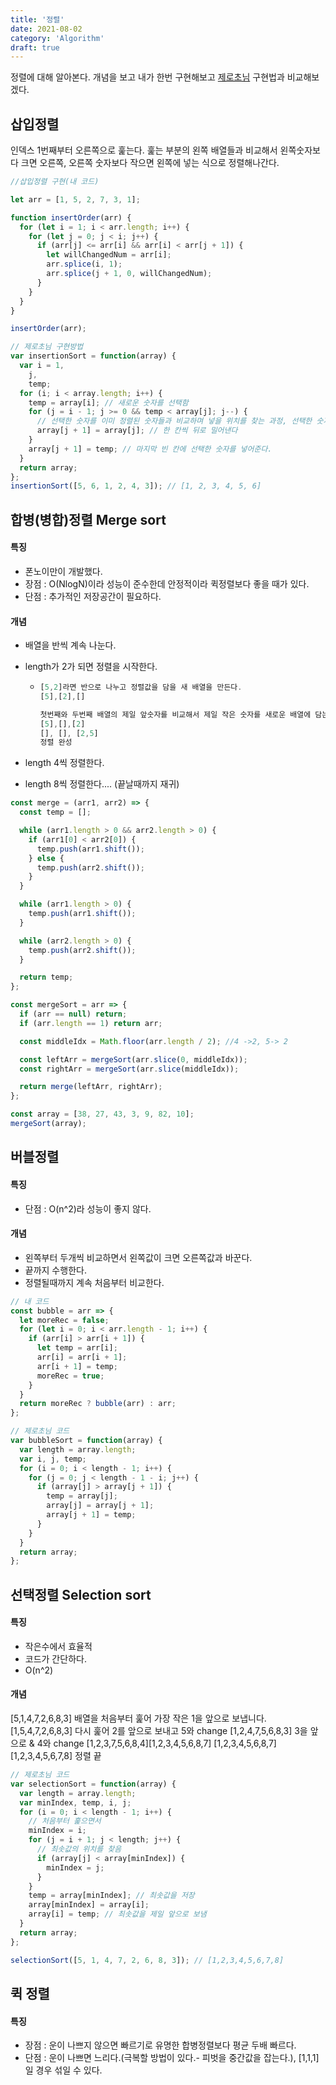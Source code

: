 ```yaml
---
title: '정렬'
date: 2021-08-02
category: 'Algorithm'
draft: true
---
```


정렬에 대해 알아본다.
개념을 보고 내가 한번 구현해보고 [제로초님](https://www.zerocho.com/category/Algorithm?page=3) 구현법과 비교해보겠다.

## 삽입정렬

인덱스 1번째부터 오른쪽으로 훑는다.
훑는 부분의 왼쪽 배열들과 비교해서 왼쪽숫자보다 크면 오른쪽, 오른쪽 숫자보다 작으면 왼쪽에 넣는 식으로 정렬해나간다.

```js
//삽입정렬 구현(내 코드)

let arr = [1, 5, 2, 7, 3, 1];

function insertOrder(arr) {
  for (let i = 1; i < arr.length; i++) {
    for (let j = 0; j < i; j++) {
      if (arr[j] <= arr[i] && arr[i] < arr[j + 1]) {
        let willChangedNum = arr[i];
        arr.splice(i, 1);
        arr.splice(j + 1, 0, willChangedNum);
      }
    }
  }
}

insertOrder(arr);
```

```js
// 제로초님 구현방법
var insertionSort = function(array) {
  var i = 1,
    j,
    temp;
  for (i; i < array.length; i++) {
    temp = array[i]; // 새로운 숫자를 선택함
    for (j = i - 1; j >= 0 && temp < array[j]; j--) {
      // 선택한 숫자를 이미 정렬된 숫자들과 비교하며 넣을 위치를 찾는 과정, 선택한 숫자가 정렬된 숫자보다 작으면
      array[j + 1] = array[j]; // 한 칸씩 뒤로 밀어낸다
    }
    array[j + 1] = temp; // 마지막 빈 칸에 선택한 숫자를 넣어준다.
  }
  return array;
};
insertionSort([5, 6, 1, 2, 4, 3]); // [1, 2, 3, 4, 5, 6]
```

## 합병(병합)정렬 Merge sort

#### 특징

- 폰노이만이 개발했다.
- 장점 : O(NlogN)이라 성능이 준수한데 안정적이라 퀵정렬보다 좋을 때가 있다.
- 단점 : 추가적인 저장공간이 필요하다.

#### 개념

- 배열을 반씩 계속 나눈다.
- length가 2가 되면 정렬을 시작한다.

  - ```js
    [5,2]라면 반으로 나누고 정렬값을 담을 새 배열을 만든다.
    [5],[2],[]

    첫번째와 두번째 배열의 제일 앞숫자를 비교해서 제일 작은 숫자를 새로운 배열에 담는다.
    [5],[],[2]
    [], [], [2,5]
    정렬 완성
    ```

- length 4씩 정렬한다.
- length 8씩 정렬한다.... (끝날때까지 재귀)

```js
const merge = (arr1, arr2) => {
  const temp = [];

  while (arr1.length > 0 && arr2.length > 0) {
    if (arr1[0] < arr2[0]) {
      temp.push(arr1.shift());
    } else {
      temp.push(arr2.shift());
    }
  }

  while (arr1.length > 0) {
    temp.push(arr1.shift());
  }

  while (arr2.length > 0) {
    temp.push(arr2.shift());
  }

  return temp;
};

const mergeSort = arr => {
  if (arr == null) return;
  if (arr.length == 1) return arr;

  const middleIdx = Math.floor(arr.length / 2); //4 ->2, 5-> 2

  const leftArr = mergeSort(arr.slice(0, middleIdx));
  const rightArr = mergeSort(arr.slice(middleIdx));

  return merge(leftArr, rightArr);
};

const array = [38, 27, 43, 3, 9, 82, 10];
mergeSort(array);
```

## 버블정렬

#### 특징

- 단점 : O(n^2)라 성능이 좋지 않다.

#### 개념

- 왼쪽부터 두개씩 비교하면서 왼쪽값이 크면 오른쪽값과 바꾼다.
- 끝까지 수행한다.
- 정렬될때까지 계속 처음부터 비교한다.

```js
// 내 코드
const bubble = arr => {
  let moreRec = false;
  for (let i = 0; i < arr.length - 1; i++) {
    if (arr[i] > arr[i + 1]) {
      let temp = arr[i];
      arr[i] = arr[i + 1];
      arr[i + 1] = temp;
      moreRec = true;
    }
  }
  return moreRec ? bubble(arr) : arr;
};
```

```js
// 제로초님 코드
var bubbleSort = function(array) {
  var length = array.length;
  var i, j, temp;
  for (i = 0; i < length - 1; i++) {
    for (j = 0; j < length - 1 - i; j++) {
      if (array[j] > array[j + 1]) {
        temp = array[j];
        array[j] = array[j + 1];
        array[j + 1] = temp;
      }
    }
  }
  return array;
};
```

## 선택정렬 Selection sort

#### 특징

- 작은수에서 효율적
- 코드가 간단하다.
- O(n^2)

#### 개념

[5,1,4,7,2,6,8,3] 배열을 처음부터 훑어 가장 작은 1을 앞으로 보냅니다.
[1,5,4,7,2,6,8,3] 다시 훑어 2를 앞으로 보내고 5와 change
[1,2,4,7,5,6,8,3] 3을 앞으로 & 4와 change
[1,2,3,7,5,6,8,4][1,2,3,4,5,6,8,7]
[1,2,3,4,5,6,8,7][1,2,3,4,5,6,7,8] 정렬 끝

```js
// 제로초님 코드
var selectionSort = function(array) {
  var length = array.length;
  var minIndex, temp, i, j;
  for (i = 0; i < length - 1; i++) {
    // 처음부터 훑으면서
    minIndex = i;
    for (j = i + 1; j < length; j++) {
      // 최솟값의 위치를 찾음
      if (array[j] < array[minIndex]) {
        minIndex = j;
      }
    }
    temp = array[minIndex]; // 최솟값을 저장
    array[minIndex] = array[i];
    array[i] = temp; // 최솟값을 제일 앞으로 보냄
  }
  return array;
};

selectionSort([5, 1, 4, 7, 2, 6, 8, 3]); // [1,2,3,4,5,6,7,8]
```

## 퀵 정렬

#### 특징

- 장점 : 운이 나쁘지 않으면 빠르기로 유명한 합병정렬보다 평균 두배 빠르다.
- 단점 : 운이 나쁘면 느리다.(극복할 방법이 있다.- 피벗을 중간값을 잡는다.), [1,1,1]일 경우 섞일 수 있다.

